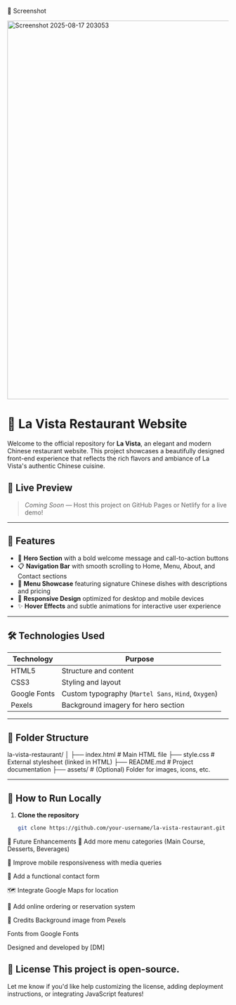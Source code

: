 
📸 Screenshot

<img width="1897" height="862" alt="Screenshot 2025-08-17 203053" src="https://github.com/user-attachments/assets/ec844fb7-9bd5-4c70-9628-61c08345bfd5" />

# 🥢 La Vista Restaurant Website

Welcome to the official repository for **La Vista**, an elegant and modern Chinese restaurant website. This project showcases a beautifully designed front-end experience that reflects the rich flavors and ambiance of La Vista's authentic Chinese cuisine.

## 🌟 Live Preview

> _Coming Soon_ — Host this project on GitHub Pages or Netlify for a live demo!

---

## 📌 Features

- 🎯 **Hero Section** with a bold welcome message and call-to-action buttons
- 📋 **Navigation Bar** with smooth scrolling to Home, Menu, About, and Contact sections
- 🍜 **Menu Showcase** featuring signature Chinese dishes with descriptions and pricing
- 🎨 **Responsive Design** optimized for desktop and mobile devices
- ✨ **Hover Effects** and subtle animations for interactive user experience

---

## 🛠️ Technologies Used

| Technology | Purpose |
|------------|---------|
| HTML5      | Structure and content |
| CSS3       | Styling and layout |
| Google Fonts | Custom typography (`Martel Sans`, `Hind`, `Oxygen`) |
| Pexels     | Background imagery for hero section |

---

## 📂 Folder Structure

la-vista-restaurant/ │ 
├── index.html # Main HTML file
├── style.css # External stylesheet (linked in HTML) 
├── README.md # Project documentation 
├── assets/ # (Optional) Folder for images, icons, etc.

---

## 🚀 How to Run Locally

1. **Clone the repository**
   ```bash
   git clone https://github.com/your-username/la-vista-restaurant.git

📌 Future Enhancements
🧾 Add more menu categories (Main Course, Desserts, Beverages)

📱 Improve mobile responsiveness with media queries

📧 Add a functional contact form

🗺️ Integrate Google Maps for location

🛒 Add online ordering or reservation system

🙌 Credits
Background image from Pexels

Fonts from Google Fonts

Designed and developed by [DM]

📃 License
This project is open-source.
---

Let me know if you'd like help customizing the license, adding deployment instructions, or integrating JavaScript features!
